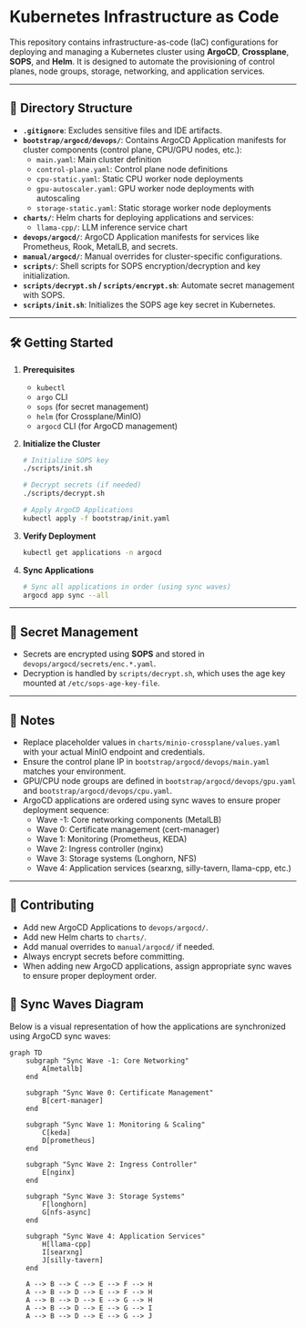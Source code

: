 # Kubernetes Infrastructure as Code

This repository contains infrastructure-as-code (IaC) configurations for deploying and managing a Kubernetes cluster using **ArgoCD**, **Crossplane**, **SOPS**, and **Helm**. It is designed to automate the provisioning of control planes, node groups, storage, networking, and application services.

---

## 📁 Directory Structure

- **`.gitignore`**: Excludes sensitive files and IDE artifacts.
- **`bootstrap/argocd/devops/`**: Contains ArgoCD Application manifests for cluster components (control plane, CPU/GPU nodes, etc.):
  - `main.yaml`: Main cluster definition
  - `control-plane.yaml`: Control plane node definitions
  - `cpu-static.yaml`: Static CPU worker node deployments
  - `gpu-autoscaler.yaml`: GPU worker node deployments with autoscaling
  - `storage-static.yaml`: Static storage worker node deployments
- **`charts/`**: Helm charts for deploying applications and services:
  - `llama-cpp/`: LLM inference service chart
- **`devops/argocd/`**: ArgoCD Application manifests for services like Prometheus, Rook, MetalLB, and secrets.
- **`manual/argocd/`**: Manual overrides for cluster-specific configurations.
- **`scripts/`**: Shell scripts for SOPS encryption/decryption and key initialization.
- **`scripts/decrypt.sh` / `scripts/encrypt.sh`**: Automate secret management with SOPS.
- **`scripts/init.sh`**: Initializes the SOPS age key secret in Kubernetes.

---

## 🛠️ Getting Started

1. **Prerequisites**
   - `kubectl`
   - `argo` CLI
   - `sops` (for secret management)
   - `helm` (for Crossplane/MinIO)
   - `argocd` CLI (for ArgoCD management)

2. **Initialize the Cluster**
   ```bash
   # Initialize SOPS key
   ./scripts/init.sh

   # Decrypt secrets (if needed)
   ./scripts/decrypt.sh

   # Apply ArgoCD Applications
   kubectl apply -f bootstrap/init.yaml
   ```

3. **Verify Deployment**
   ```bash
   kubectl get applications -n argocd
   ```

4. **Sync Applications**
   ```bash
   # Sync all applications in order (using sync waves)
   argocd app sync --all
   ```

---

## 🔐 Secret Management

- Secrets are encrypted using **SOPS** and stored in `devops/argocd/secrets/enc.*.yaml`.
- Decryption is handled by `scripts/decrypt.sh`, which uses the age key mounted at `/etc/sops-age-key-file`.

---

## 📌 Notes

- Replace placeholder values in `charts/minio-crossplane/values.yaml` with your actual MinIO endpoint and credentials.
- Ensure the control plane IP in `bootstrap/argocd/devops/main.yaml` matches your environment.
- GPU/CPU node groups are defined in `bootstrap/argocd/devops/gpu.yaml` and `bootstrap/argocd/devops/cpu.yaml`.
- ArgoCD applications are ordered using sync waves to ensure proper deployment sequence:
  - Wave -1: Core networking components (MetalLB)
  - Wave 0: Certificate management (cert-manager)
  - Wave 1: Monitoring (Prometheus, KEDA)
  - Wave 2: Ingress controller (nginx)
  - Wave 3: Storage systems (Longhorn, NFS)
  - Wave 4: Application services (searxng, silly-tavern, llama-cpp, etc.)

---

## 🧩 Contributing

- Add new ArgoCD Applications to `devops/argocd/`.
- Add new Helm charts to `charts/`.
- Add manual overrides to `manual/argocd/` if needed.
- Always encrypt secrets before committing.
- When adding new ArgoCD applications, assign appropriate sync waves to ensure proper deployment order.

## 🔄 Sync Waves Diagram

Below is a visual representation of how the applications are synchronized using ArgoCD sync waves:

```mermaid
graph TD
    subgraph "Sync Wave -1: Core Networking"
        A[metallb]
    end
    
    subgraph "Sync Wave 0: Certificate Management"
        B[cert-manager]
    end
    
    subgraph "Sync Wave 1: Monitoring & Scaling"
        C[keda]
        D[prometheus]
    end
    
    subgraph "Sync Wave 2: Ingress Controller"
        E[nginx]
    end
    
    subgraph "Sync Wave 3: Storage Systems"
        F[longhorn]
        G[nfs-async]
    end
    
    subgraph "Sync Wave 4: Application Services"
        H[llama-cpp]
        I[searxng]
        J[silly-tavern]
    end
    
    A --> B --> C --> E --> F --> H
    A --> B --> D --> E --> F --> H
    A --> B --> D --> E --> G --> H
    A --> B --> D --> E --> G --> I
    A --> B --> D --> E --> G --> J
```